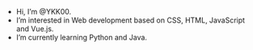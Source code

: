 - Hi, I’m @YKK00.
- I’m interested in Web development based on CSS, HTML, JavaScript and Vue.js.
- I’m currently learning Python and Java.

<!---
YKK00/YKK00 is a ✨ special ✨ repository because its `README.md` (this file) appears on your GitHub profile.
You can click the Preview link to take a look at your changes.
--->
